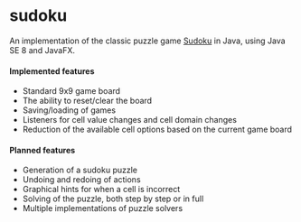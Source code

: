 # sudoku

An implementation of the classic puzzle game [Sudoku](https://en.wikipedia.org/wiki/Sudoku) in Java, using Java SE 8 and JavaFX.

#### Implemented features
* Standard 9x9 game board
* The ability to reset/clear the board
* Saving/loading of games
* Listeners for cell value changes and cell domain changes
* Reduction of the available cell options based on the current game board

#### Planned features
* Generation of a sudoku puzzle
* Undoing and redoing of actions
* Graphical hints for when a cell is incorrect
* Solving of the puzzle, both step by step or in full
* Multiple implementations of puzzle solvers
